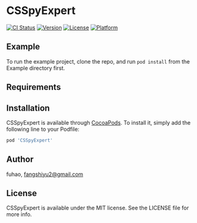 # CSSpyExpert

[![CI Status](https://img.shields.io/travis/fuhao/CSSpyExpert.svg?style=flat)](https://travis-ci.org/fuhao/CSSpyExpert)
[![Version](https://img.shields.io/cocoapods/v/CSSpyExpert.svg?style=flat)](https://cocoapods.org/pods/CSSpyExpert)
[![License](https://img.shields.io/cocoapods/l/CSSpyExpert.svg?style=flat)](https://cocoapods.org/pods/CSSpyExpert)
[![Platform](https://img.shields.io/cocoapods/p/CSSpyExpert.svg?style=flat)](https://cocoapods.org/pods/CSSpyExpert)

## Example

To run the example project, clone the repo, and run `pod install` from the Example directory first.

## Requirements

## Installation

CSSpyExpert is available through [CocoaPods](https://cocoapods.org). To install
it, simply add the following line to your Podfile:

```ruby
pod 'CSSpyExpert'
```

## Author

fuhao, fangshiyu2@gmail.com

## License

CSSpyExpert is available under the MIT license. See the LICENSE file for more info.
